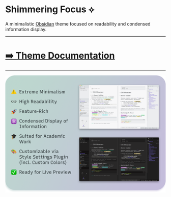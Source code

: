 # Shimmering Focus ⟡

A minimalistic [Obsidian](https://obsidian.md/) theme focused on readability and condensed information display.

---

# [➡️ Theme Documentation](https://chrisgrieser.github.io/shimmering-focus/)

---

![Promo Screenshot](docs/images/Promo%20Screenshot/promo-screenshot.png)
